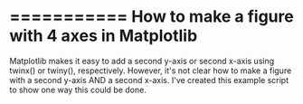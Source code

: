 ===========
How to make a figure with 4 axes in Matplotlib
===========
Matplotlib makes it easy to add a second y-axis or second x-axis using twinx() or twiny(), respectively.  However, it's not clear how to make a figure with a second y-axis AND a second x-axis. I've created this example script to show one way this could be done.
